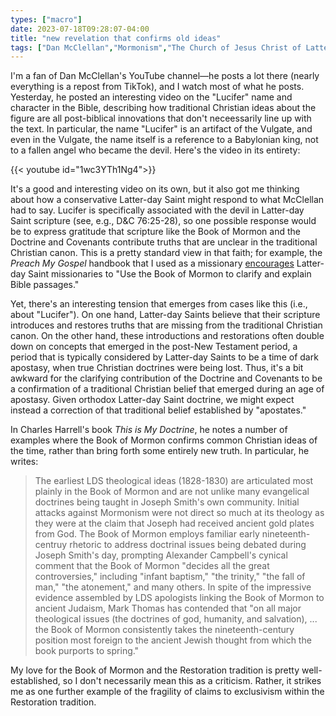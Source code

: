 ```yaml
---
types: ["macro"]
date: 2023-07-18T09:28:07-04:00
title: "new revelation that confirms old ideas"
tags: ["Dan McClellan","Mormonism","The Church of Jesus Christ of Latter-day Saints","Charles Harrell","This is My Doctrine","Restoration","Book of Mormon","Doctrine and Covenants","apostasy","exclusivism"]
---
```

I'm a fan of Dan McClellan's YouTube channel—he posts a lot there (nearly everything is a repost from TikTok), and I watch most of what he posts. Yesterday, he posted an interesting video on the "Lucifer" name and character in the Bible, describing how traditional Christian ideas about the figure are all post-biblical innovations that don't neceessarily line up with the text. In particular, the name "Lucifer" is an artifact of the Vulgate, and even in the Vulgate, the name itself is a reference to a Babylonian king, not to a fallen angel who became the devil. Here's the video in its entirety:

{{< youtube id="1wc3YTh1Ng4">}}

It's a good and interesting video on its own, but it also got me thinking about how a conservative Latter-day Saint might respond to what McClellan had to say. Lucifer is specifically associated with the devil in Latter-day Saint scripture (see, e.g., D&C 76:25-28), so one possible response would be to express gratitude that scripture like the Book of Mormon and the Doctrine and Covenants contribute truths that are unclear in the traditional Christian canon. This is a pretty standard view in that faith; for example, the *Preach My Gospel* handbook that I used as a missionary [encourages](https://www.churchofjesuschrist.org/study/manual/preach-my-gospel-a-guide-to-missionary-service/what-is-the-role-of-the-book-of-mormon?lang=eng) Latter-day Saint missionaries to "Use the Book of Mormon to clarify and explain Bible passages."

Yet, there's an interesting tension that emerges from cases like this (i.e., about "Lucifer"). On one hand, Latter-day Saints believe that their scripture introduces and restores truths that are missing from the traditional Christian canon. On the other hand, these introductions and restorations often double down on concepts that emerged in the post-New Testament period, a period that is typically considered by Latter-day Saints to be a time of dark apostasy, when true Christian doctrines were being lost. Thus, it's a bit awkward for the clarifying contribution of the Doctrine and Covenants to be a confirmation of a traditional Christian belief that emerged during an age of apostasy. Given orthodox Latter-day Saint doctrine, we might expect instead a correction of that traditional belief established by "apostates."

In Charles Harrell's book *This is My Doctrine*, he notes a number of examples where the Book of Mormon confirms common Christian ideas of the time, rather than bring forth some entirely new truth. In particular, he writes: 

> The earliest LDS theological ideas (1828-1830) are articulated most plainly in the Book of Mormon and are not unlike many evangelical doctrines being taught in Joseph Smith's own community. Initial attacks against Mormonism were not direct so much at its theology  as they were at the claim that Joseph had received ancient gold plates from God. The Book of Mormon employs familiar early nineteenth-centruy rhetoric to address doctrinal issues being debated during Joseph Smith's day, prompting Alexander Campbell's cynical comment that the Book of Mormon "decides all the great controversies," including "infant baptism," "the trinity," "the fall of man," "the atonement," and many others. In spite of the impressive evidence assembled by LDS apologists linking the Book of Mormon to ancient Judaism, Mark Thomas has contended that "on all major theological issues (the doctrines of god, humanity, and salvation), ... the Book of Mormon consistently takes the nineteenth-century position most foreign to the ancient Jewish thought from which the book purports to spring."

My love for the Book of Mormon and the Restoration tradition is pretty well-established, so I don't necessarily mean this as a criticism. Rather, it strikes me as one further example of the fragility of claims to exclusivism within the Restoration tradition.
